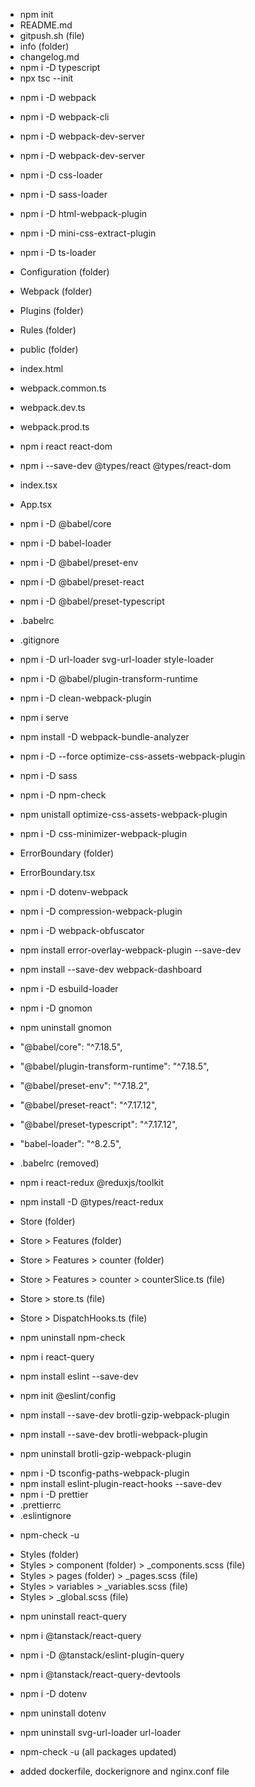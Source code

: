 - npm init
- README.md
- gitpush.sh (file)
- info (folder)
- changelog.md
- npm i -D typescript
- npx tsc --init

<!-- Webpack  -->

- npm i -D webpack
- npm i -D webpack-cli
- npm i -D webpack-dev-server
- npm i -D webpack-dev-server
- npm i -D css-loader
- npm i -D sass-loader
- npm i -D html-webpack-plugin
- npm i -D mini-css-extract-plugin
- npm i -D ts-loader

- Configuration (folder)
- Webpack (folder)
- Plugins (folder)
- Rules (folder)
- public (folder)
- index.html
- webpack.common.ts
- webpack.dev.ts
- webpack.prod.ts

<!-- React -->

- npm i react react-dom
- npm i --save-dev @types/react @types/react-dom

- index.tsx
- App.tsx
- npm i -D @babel/core
- npm i -D babel-loader
- npm i -D @babel/preset-env
- npm i -D @babel/preset-react
- npm i -D @babel/preset-typescript
- .babelrc
- .gitignore
- npm i -D url-loader svg-url-loader style-loader
- npm i -D @babel/plugin-transform-runtime
- npm i -D clean-webpack-plugin
- npm i serve
- npm install -D webpack-bundle-analyzer
- npm i -D --force optimize-css-assets-webpack-plugin
- npm i -D sass
- npm i -D npm-check
- npm unistall optimize-css-assets-webpack-plugin
- npm i -D css-minimizer-webpack-plugin
- ErrorBoundary (folder)
- ErrorBoundary.tsx
- npm i -D dotenv-webpack
- npm i -D compression-webpack-plugin
- npm i -D webpack-obfuscator
- npm install error-overlay-webpack-plugin --save-dev
- npm install --save-dev webpack-dashboard
- npm i -D esbuild-loader
- npm i -D gnomon
- npm uninstall gnomon

<!-- removed babel (MAJOR) -->

<!-- removed because there is no build time type checking, which is provided by ts-loader -->

- "@babel/core": "^7.18.5",
- "@babel/plugin-transform-runtime": "^7.18.5",
- "@babel/preset-env": "^7.18.2",
- "@babel/preset-react": "^7.17.12",
- "@babel/preset-typescript": "^7.17.12",
- "babel-loader": "^8.2.5",

- .babelrc (removed)

- npm i react-redux @reduxjs/toolkit
- npm install -D @types/react-redux

- Store (folder)
- Store > Features (folder)
- Store > Features > counter (folder)
- Store > Features > counter > counterSlice.ts (file)
- Store > store.ts (file)
- Store > DispatchHooks.ts (file)

- npm uninstall npm-check
- npm i react-query
- npm install eslint --save-dev
- npm init @eslint/config

- npm install --save-dev brotli-gzip-webpack-plugin
- npm install --save-dev brotli-webpack-plugin
- npm uninstall brotli-gzip-webpack-plugin

<!-- for alias path name -->

- npm i -D tsconfig-paths-webpack-plugin
- npm install eslint-plugin-react-hooks --save-dev
- npm i -D prettier
- .prettierrc
- .eslintignore

<!-- upgraded packages -->

- npm-check -u

<!-- styles folder added -->

- Styles (folder)
- Styles > component (folder) > \_components.scss (file)
- Styles > pages (folder) > \_pages.scss (file)
- Styles > variables > \_variables.scss (file)
- Styles > \_global.scss (file)

<!-- react query package updates -->

- npm uninstall react-query
- npm i @tanstack/react-query
- npm i -D @tanstack/eslint-plugin-query
- npm i @tanstack/react-query-devtools

- npm i -D dotenv
- npm uninstall dotenv
- npm uninstall svg-url-loader url-loader
- npm-check -u (all packages updated)

- added dockerfile, dockerignore and nginx.conf file
